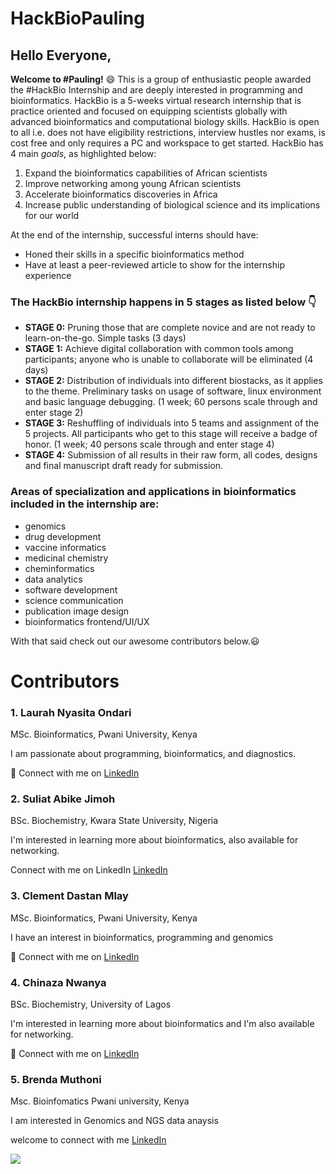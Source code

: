 # HackBioPauling

## Hello Everyone,
**Welcome to #Pauling!** :smile:
This is a group of enthusiastic people awarded the #HackBio Internship and are deeply interested in programming and bioinformatics.
HackBio is a 5-weeks virtual research internship that is practice oriented and focused on equipping scientists globally with advanced bioinformatics and computational biology skills. HackBio is open to all i.e. does not have eligibility restrictions, interview hustles nor exams, is cost free and only requires a PC and workspace to get started.
HackBio has 4 main _goals_, as highlighted below:
1.    Expand the bioinformatics capabilities of African scientists 
2.    Improve networking among young African scientists 
3.    Accelerate bioinformatics discoveries in Africa 
4.    Increase public understanding of biological science and its implications for our world

At the end of the internship, successful interns should have: 
+ Honed their skills in a specific bioinformatics method 
+ Have at least a peer-reviewed article to show for the internship experience

### The HackBio internship happens in 5 stages as listed below :point_down:
+	**STAGE 0:** Pruning those that are complete novice and are not ready to learn-on-the-go. Simple tasks (3 days) 
+	**STAGE 1:** Achieve digital collaboration with common tools among participants; anyone who is unable to collaborate will be eliminated (4 days) 
+	**STAGE 2:** Distribution of individuals into different biostacks, as it applies to the theme. Preliminary tasks on usage of software, linux environment and basic language debugging. (1 week; 60 persons scale through and enter stage 2) 
+	**STAGE 3:** Reshuffling of individuals into 5 teams and assignment of the 5 projects. All participants who get to this stage will receive a badge of honor. (1 week; 40 persons scale through and enter stage 4) 
+	**STAGE 4:** Submission of all results in their raw form, all codes, designs and final manuscript draft ready for submission.
 
### Areas of specialization and applications in bioinformatics included in the internship are:
+	genomics 
+	drug development 
+	vaccine informatics
+	medicinal chemistry 
+	cheminformatics 
+	data analytics 
+	software development 
+	science communication 
+	publication image design 
+	bioinformatics frontend/UI/UX

With that said check out our awesome contributors below.:smiley:

# Contributors
### 1.    Laurah Nyasita Ondari

MSc. Bioinformatics, Pwani University, Kenya

I am passionate about programming, bioinformatics, and diagnostics.

:speech_balloon: Connect with me on [LinkedIn](https://www.linkedin.com/in/laurah-ondari-749175b6/)


### 2. Suliat Abike Jimoh

BSc. Biochemistry, Kwara State University, Nigeria

I'm interested in learning more about bioinformatics, also available for networking.

Connect with me on LinkedIn [LinkedIn](https://www.linkedin.com/in/suliat-abike-jimoh-362b0384/)


### 3.    Clement Dastan Mlay

MSc. Bioinformatics, Pwani University, Kenya

I have an interest in bioinformatics, programming and genomics

:link: Connect with me on [LinkedIn](https://www.linkedin.com/in/clement-mlay-5821a6134/)


### 4. Chinaza Nwanya 
BSc. Biochemistry, University of Lagos 

I'm interested in learning more about bioinformatics and I'm also available for networking.

:link: Connect with me on [LinkedIn](https://www.linkedin.com/in/chinaza-nwanya-5261a6161/)


### 5. Brenda Muthoni 

Msc. Bioinfomatics Pwani university, Kenya

I am interested in Genomics and NGS data anaysis

welcome to connect with me [LinkedIn](https://www.linkedin.com/in/brenda-muthoni-9390b6a6/)

![ ](https://user-images.githubusercontent.com/67633694/127954727-6eae2722-39d5-4c93-b5b1-fbce7b5fa77e.jpg)
